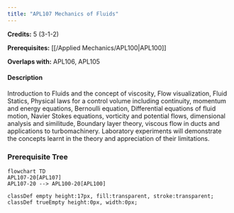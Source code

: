 ```yaml
---
title: "APL107 Mechanics of Fluids"
---
```

**Credits:** 5 (3-1-2)

**Prerequisites:** [[/Applied Mechanics/APL100|APL100]]

**Overlaps with:** APL106, APL105

#### Description
Introduction to Fluids and the concept of viscosity, Flow visualization, Fluid Statics, Physical laws for a control volume including continuity, momentum and energy equations, Bernoulli equation, Differential equations of fluid motion, Navier Stokes equations, vorticity and potential flows, dimensional analysis and similitude, Boundary layer theory, viscous flow in ducts and applications to turbomachinery. Laboratory experiments will demonstrate the concepts learnt in the theory and appreciation of their limitations.

### Prerequisite Tree

```mermaid
flowchart TD
APL107-20[APL107]
APL107-20 --> APL100-20[APL100]

classDef empty height:17px, fill:transparent, stroke:transparent;
classDef trueEmpty height:0px, width:0px;
```